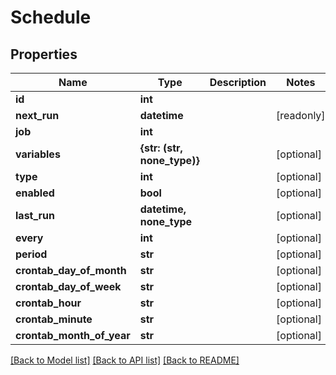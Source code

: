 # Schedule


## Properties
Name | Type | Description | Notes
------------ | ------------- | ------------- | -------------
**id** | **int** |  | 
**next_run** | **datetime** |  | [readonly] 
**job** | **int** |  | 
**variables** | **{str: (str, none_type)}** |  | [optional] 
**type** | **int** |  | [optional] 
**enabled** | **bool** |  | [optional] 
**last_run** | **datetime, none_type** |  | [optional] 
**every** | **int** |  | [optional] 
**period** | **str** |  | [optional] 
**crontab_day_of_month** | **str** |  | [optional] 
**crontab_day_of_week** | **str** |  | [optional] 
**crontab_hour** | **str** |  | [optional] 
**crontab_minute** | **str** |  | [optional] 
**crontab_month_of_year** | **str** |  | [optional] 

[[Back to Model list]](../#documentation-for-models) [[Back to API list]](../#documentation-for-api-endpoints) [[Back to README]](../)


